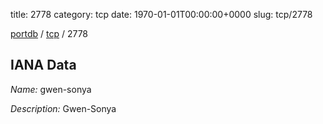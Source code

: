 title: 2778
category: tcp
date: 1970-01-01T00:00:00+0000
slug: tcp/2778

[portdb](/) / [tcp](/category/tcp.html) / 2778


## IANA Data

_Name:_ gwen-sonya

_Description:_ Gwen-Sonya

